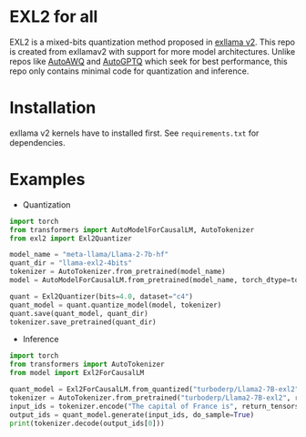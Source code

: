 # EXL2 for all

EXL2 is a mixed-bits quantization method proposed in [exllama v2](https://github.com/turboderp/exllamav2). This repo is created from exllamav2 with support for more model architectures.
Unlike repos like [AutoAWQ](https://github.com/casper-hansen/AutoAWQ) and [AutoGPTQ](https://github.com/PanQiWei/AutoGPTQ) which seek for best performance, this repo only contains minimal code for quantization and inference.

# Installation

exllama v2 kernels have to installed first. See `requirements.txt` for dependencies.

# Examples

* Quantization

```python
import torch
from transformers import AutoModelForCausalLM, AutoTokenizer
from exl2 import Exl2Quantizer

model_name = "meta-llama/Llama-2-7b-hf"
quant_dir = "llama-exl2-4bits"
tokenizer = AutoTokenizer.from_pretrained(model_name)
model = AutoModelForCausalLM.from_pretrained(model_name, torch_dtype=torch.float16)

quant = Exl2Quantizer(bits=4.0, dataset="c4")
quant_model = quant.quantize_model(model, tokenizer)
quant.save(quant_model, quant_dir)
tokenizer.save_pretrained(quant_dir)
```

* Inference

```python
import torch
from transformers import AutoTokenizer
from model import Exl2ForCausalLM

quant_model = Exl2ForCausalLM.from_quantized("turboderp/Llama2-7B-exl2", revision="2.5bpw")
tokenizer = AutoTokenizer.from_pretrained("turboderp/Llama2-7B-exl2", revision="2.5bpw")
input_ids = tokenizer.encode("The capital of France is", return_tensors="pt").cuda()
output_ids = quant_model.generate(input_ids, do_sample=True)
print(tokenizer.decode(output_ids[0]))
```